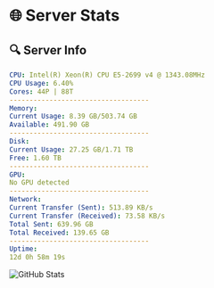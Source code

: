 # 🌐 Server Stats
## 🔍 Server Info
```yaml
CPU: Intel(R) Xeon(R) CPU E5-2699 v4 @ 1343.08MHz
CPU Usage: 6.40%
Cores: 44P | 88T
-----------------------------------
Memory:
Current Usage: 8.39 GB/503.74 GB
Available: 491.90 GB
-----------------------------------
Disk:
Current Usage: 27.25 GB/1.71 TB
Free: 1.60 TB
-----------------------------------
GPU:
No GPU detected
-----------------------------------
Network:
Current Transfer (Sent): 513.89 KB/s
Current Transfer (Received): 73.58 KB/s
Total Sent: 639.96 GB
Total Received: 139.65 GB
-----------------------------------
Uptime:
12d 0h 58m 19s
```
![GitHub Stats](https://img.shields.io/badge/Updated-2025-05-01_18:07:07-blue)